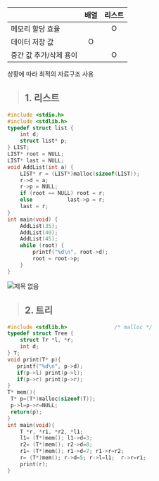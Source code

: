 ||배열 |리스트|
|-----|:-----:|:-----:|
|메모리 할당 효율|| O|
|데이터 저장 값|O| |
|중간 값 추가/삭제 용이|| O| 

상황에 따라 최적의 자료구조 사용
> ## 1. 리스트
```c
#include <stdio.h>
#include <stdlib.h>
typedef struct list {
	int d;
	struct list* p;
} LIST;
LIST* root = NULL;
LIST* last = NULL;
void AddList(int a) {
	LIST* r = (LIST*)malloc(sizeof(LIST));
	r->d = a;
	r->p = NULL;
	if (root == NULL) root = r;
	else           last->p = r;
	last = r;
}
int main(void) {
	AddList(35);
	AddList(40);
	AddList(45);
	while (root) {
		printf("%d\n", root->d);
		root = root->p;
	}
}
```  
![제목 없음](https://user-images.githubusercontent.com/50895677/68186413-6e072100-ffe7-11e9-8784-c858e1e9332c.png)     
> ## 2. 트리
```c
#include <stdlib.h>               /* malloc */
typedef struct Tree {
    struct Tr *l, *r;
    int d;
} T;
void print(T* p){
   printf("%d\n", p->d);
   if(p->l) print(p->l);
   if(p->r) print(p->r);    
}
T* mem(){
 T* p=(T*)malloc(sizeof(T));
 p->l=p->r=NULL;
 return(p);
}
int main(void){
    T *r, *r1, *r2, *l1;
    l1= (T*)mem(); l1->d=3; 
    r2= (T*)mem(); r2->d=8; 
    r1= (T*)mem(); r1->d=7; r1->r=r2;
    r= (T*)mem(); r->d=5; r->l=l1;  r->r=r1;
    print(r);
}
```
